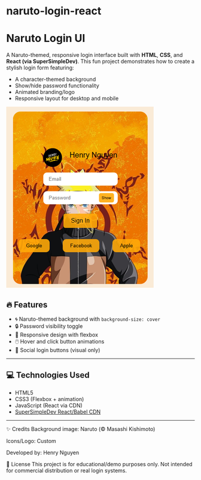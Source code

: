 # naruto-login-react
# Naruto Login UI

A Naruto-themed, responsive login interface built with **HTML**, **CSS**, and **React (via SuperSimpleDev)**. This fun project demonstrates how to create a stylish login form featuring:
- A character-themed background
- Show/hide password functionality
- Animated branding/logo
- Responsive layout for desktop and mobile

![Login Preview](./images/Naruto-login.png)

## 🔥 Features

- 🌀 Naruto-themed background with `background-size: cover`
- 🔒 Password visibility toggle
- 🎨 Responsive design with flexbox
- 🖱️ Hover and click button animations
- 👤 Social login buttons (visual only)

---

## 💻 Technologies Used

- HTML5
- CSS3 (Flexbox + animation)
- JavaScript (React via CDN)
- [SuperSimpleDev React/Babel CDN](https://supersimple.dev/)

---
✨ Credits
Background image: Naruto (© Masashi Kishimoto)

Icons/Logo: Custom

Developed by: Henry Nguyen

📝 License
This project is for educational/demo purposes only. Not intended for commercial distribution or real login systems.
